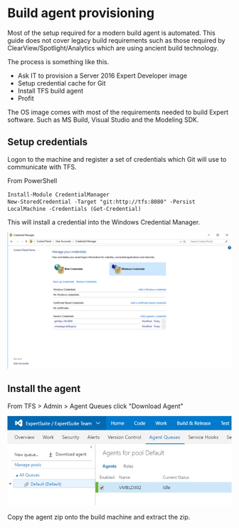 # Build agent provisioning 

Most of the setup required for a modern build agent is automated. 
This guide does not cover legacy build requirements such as those required by ClearView/Spotlight/Analytics which are using ancient build technology.

The process is something like this.

* Ask IT to provision a Server 2016 Expert Developer image
* Setup credential cache for Git
* Install TFS build agent
* Profit

The OS image comes with most of the requirements needed to build Expert software. Such as MS Build, Visual Studio and the Modeling SDK.

## Setup credentials
Logon to the machine and register a set of credentials which Git will use to communicate with TFS.

From PowerShell

```
Install-Module CredentialManager    
New-StoredCredential -Target "git:http://tfs:8080" -Persist LocalMachine -Credentials (Get-Credential)
```

This will install a credential into the Windows Credential Manager.

![](2016-12-21-10-35-22.png)

## Install the agent

From TFS > Admin > Agent Queues click "Download Agent"

![](2016-12-21-10-37-51.png)

Copy the agent zip onto the build machine and extract the zip.